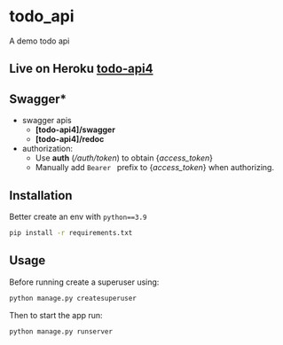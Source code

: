 # todo_api

A demo todo api

## Live on Heroku [todo-api4](https://todo-api4.herokuapp.com/ "todo-api4")

## Swagger*
- swagger apis
	- **[todo-api4]/swagger**
	- **[todo-api4]/redoc**
- authorization:
	- Use **auth** (*/auth/token*) to obtain {*access_token*}
	- Manually add `Bearer ` prefix to {*access_token*} when authorizing.

## Installation
Better create an env with `python==3.9`
```bash
pip install -r requirements.txt
```

## Usage
Before running create a superuser using:
```bash
python manage.py createsuperuser
```
Then to start the app run:
```bash
python manage.py runserver
```
